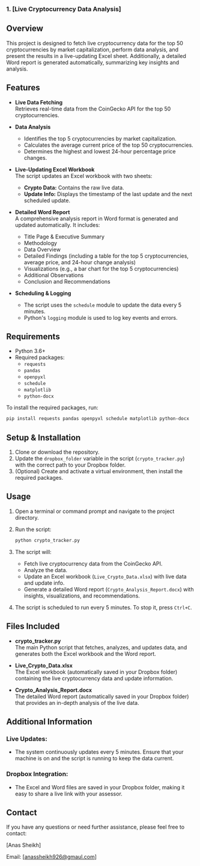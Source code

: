 


### 1. [Live Cryptocurrency Data Analysis]

## Overview

This project is designed to fetch live cryptocurrency data for the top 50 cryptocurrencies by market capitalization, perform data analysis, and present the results in a live-updating Excel sheet. Additionally, a detailed Word report is generated automatically, summarizing key insights and analysis.

## Features

- **Live Data Fetching**\
  Retrieves real-time data from the CoinGecko API for the top 50 cryptocurrencies.

- **Data Analysis**

  - Identifies the top 5 cryptocurrencies by market capitalization.
  - Calculates the average current price of the top 50 cryptocurrencies.
  - Determines the highest and lowest 24-hour percentage price changes.

- **Live-Updating Excel Workbook**\
  The script updates an Excel workbook with two sheets:

  - **Crypto Data:** Contains the raw live data.
  - **Update Info:** Displays the timestamp of the last update and the next scheduled update.

- **Detailed Word Report**\
  A comprehensive analysis report in Word format is generated and updated automatically. It includes:

  - Title Page & Executive Summary
  - Methodology
  - Data Overview
  - Detailed Findings (including a table for the top 5 cryptocurrencies, average price, and 24-hour change analysis)
  - Visualizations (e.g., a bar chart for the top 5 cryptocurrencies)
  - Additional Observations
  - Conclusion and Recommendations

- **Scheduling & Logging**

  - The script uses the `schedule` module to update the data every 5 minutes.
  - Python's `logging` module is used to log key events and errors.

## Requirements

- Python 3.6+
- Required packages:
  - `requests`
  - `pandas`
  - `openpyxl`
  - `schedule`
  - `matplotlib`
  - `python-docx`

To install the required packages, run:

```bash
pip install requests pandas openpyxl schedule matplotlib python-docx
```

## Setup & Installation

1. Clone or download the repository.
2. Update the `dropbox_folder` variable in the script (`crypto_tracker.py`) with the correct path to your Dropbox folder.
3. (Optional) Create and activate a virtual environment, then install the required packages.

## Usage

1. Open a terminal or command prompt and navigate to the project directory.

2. Run the script:

   ```bash
   python crypto_tracker.py
   ```

3. The script will:

   - Fetch live cryptocurrency data from the CoinGecko API.
   - Analyze the data.
   - Update an Excel workbook (`Live_Crypto_Data.xlsx`) with live data and update info.
   - Generate a detailed Word report (`Crypto_Analysis_Report.docx`) with insights, visualizations, and recommendations.

4. The script is scheduled to run every 5 minutes. To stop it, press `Ctrl+C`.

## Files Included

- **crypto\_tracker.py**\
  The main Python script that fetches, analyzes, and updates data, and generates both the Excel workbook and the Word report.

- **Live\_Crypto\_Data.xlsx**\
  The Excel workbook (automatically saved in your Dropbox folder) containing the live cryptocurrency data and update information.

- **Crypto\_Analysis\_Report.docx**\
  The detailed Word report (automatically saved in your Dropbox folder) that provides an in-depth analysis of the live data.

## Additional Information

### Live Updates:

- The system continuously updates every 5 minutes. Ensure that your machine is on and the script is running to keep the data current.

### Dropbox Integration:

- The Excel and Word files are saved in your Dropbox folder, making it easy to share a live link with your assessor.

## Contact

If you have any questions or need further assistance, please feel free to contact:

[Anas Sheikh]

Email: [[anassheikh926@gmaul.com](mailto\:anassheikh926@gmaul.com)]
